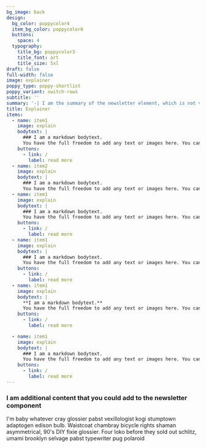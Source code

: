 ```yaml
---
bg_image: back
design:
  bg_color: poppycolor4
  item_bg_color: poppycolor6
  buttons:
    space: 4
  typography:
    title_bg: poppycolor3
    title_font: art
    title_size: 5xl
draft: false
full-width: false
image: explainer
poppy_type: poppy-shortlist
poppy_variant: switch-rows
subtitle: ''
summary: '-| I am the summary of the newsletter element, which is not very relevant'
title: Explainer
items:
  - name: item1
    image: explain
    bodytext: |
      ### I am a markdown bodytext.
      You have the full freedom to add any text or images here. You can even embed columns as shortcodes.
    buttons:
      - link: /
        label: read more
  - name: item2
    image: explain
    bodytext: |
      ### I am a markdown bodytext.
      You have the full freedom to add any text or images here. You can even embed columns as shortcodes.
  - name: item1
    image: explain
    bodytext: |
      ### I am a markdown bodytext.
      You have the full freedom to add any text or images here. You can even embed columns as shortcodes.
    buttons:
      - link: /
        label: read more
  - name: item1
    image: explain
    bodytext: |
      ### I am a markdown bodytext.
      You have the full freedom to add any text or images here. You can even embed columns as shortcodes.
    buttons:
      - link: /
        label: read more
  - name: item1
    image: explain
    bodytext: |
      **I am a markdown bodytext.**
      You have the full freedom to add any text or images here. You can even embed columns as shortcodes.
    buttons:
      - link: /
        label: read more

  - name: item1
    image: explain
    bodytext: |
      ### I am a markdown bodytext.
      You have the full freedom to add any text or images here. You can even embed columns as shortcodes.
    buttons:
      - link: /
        label: read more
---
```


### I am additional content that you could add to the newsletter component
I'm baby whatever cray glossier pabst vexillologist kogi stumptown adaptogen edison bulb.
Waistcoat chambray bicycle rights shaman asymmetrical, 90's DIY fixie glossier.
Four loko before they sold out schlitz, umami brooklyn selvage pabst typewriter pug polaroid
